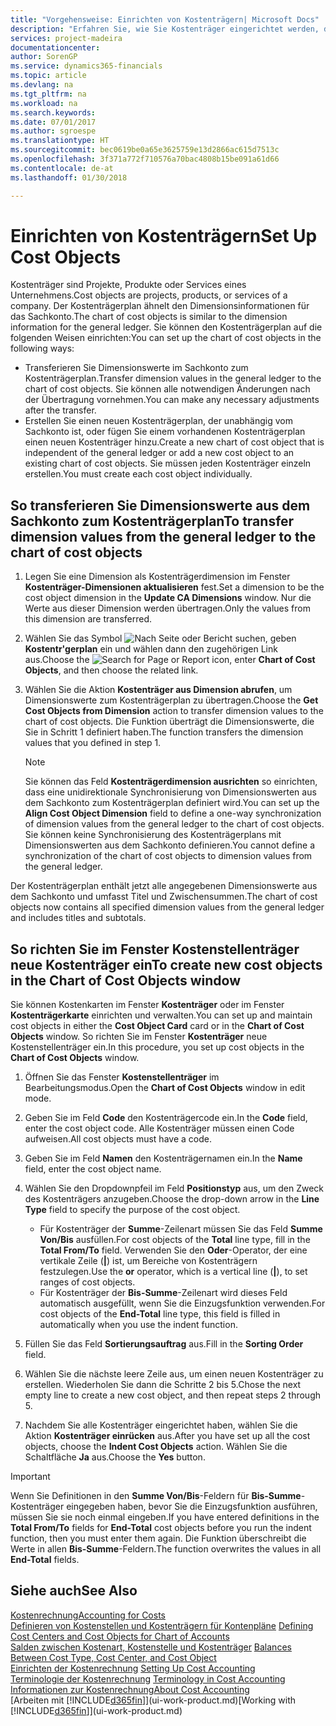```yaml
---
title: "Vorgehensweise: Einrichten von Kostenträgern| Microsoft Docs"
description: "Erfahren Sie, wie Sie Kostenträger eingerichtet werden, die gleich sind wie Dimensionen in der Finanzbuchhaltung."
services: project-madeira
documentationcenter: 
author: SorenGP
ms.service: dynamics365-financials
ms.topic: article
ms.devlang: na
ms.tgt_pltfrm: na
ms.workload: na
ms.search.keywords: 
ms.date: 07/01/2017
ms.author: sgroespe
ms.translationtype: HT
ms.sourcegitcommit: bec0619be0a65e3625759e13d2866ac615d7513c
ms.openlocfilehash: 3f371a772f710576a70bac4808b15be091a61d66
ms.contentlocale: de-at
ms.lasthandoff: 01/30/2018

---
```

# <a name="set-up-cost-objects"></a><span data-ttu-id="25b8e-103">Einrichten von Kostenträgern</span><span class="sxs-lookup"><span data-stu-id="25b8e-103">Set Up Cost Objects</span></span>
<span data-ttu-id="25b8e-104">Kostenträger sind Projekte, Produkte oder Services eines Unternehmens.</span><span class="sxs-lookup"><span data-stu-id="25b8e-104">Cost objects are projects, products, or services of a company.</span></span> <span data-ttu-id="25b8e-105">Der Kostenträgerplan ähnelt den Dimensionsinformationen für das Sachkonto.</span><span class="sxs-lookup"><span data-stu-id="25b8e-105">The chart of cost objects is similar to the dimension information for the general ledger.</span></span> <span data-ttu-id="25b8e-106">Sie können den Kostenträgerplan auf die folgenden Weisen einrichten:</span><span class="sxs-lookup"><span data-stu-id="25b8e-106">You can set up the chart of cost objects in the following ways:</span></span>  

* <span data-ttu-id="25b8e-107">Transferieren Sie Dimensionswerte im Sachkonto zum Kostenträgerplan.</span><span class="sxs-lookup"><span data-stu-id="25b8e-107">Transfer dimension values in the general ledger to the chart of cost objects.</span></span> <span data-ttu-id="25b8e-108">Sie können alle notwendigen Änderungen nach der Übertragung vornehmen.</span><span class="sxs-lookup"><span data-stu-id="25b8e-108">You can make any necessary adjustments after the transfer.</span></span>  
* <span data-ttu-id="25b8e-109">Erstellen Sie einen neuen Kostenträgerplan, der unabhängig vom Sachkonto ist, oder fügen Sie einem vorhandenen Kostenträgerplan einen neuen Kostenträger hinzu.</span><span class="sxs-lookup"><span data-stu-id="25b8e-109">Create a new chart of cost object that is independent of the general ledger or add a new cost object to an existing chart of cost objects.</span></span> <span data-ttu-id="25b8e-110">Sie müssen jeden Kostenträger einzeln erstellen.</span><span class="sxs-lookup"><span data-stu-id="25b8e-110">You must create each cost object individually.</span></span>  

## <a name="to-transfer-dimension-values-from-the-general-ledger-to-the-chart-of-cost-objects"></a><span data-ttu-id="25b8e-111">So transferieren Sie Dimensionswerte aus dem Sachkonto zum Kostenträgerplan</span><span class="sxs-lookup"><span data-stu-id="25b8e-111">To transfer dimension values from the general ledger to the chart of cost objects</span></span>  
1.  <span data-ttu-id="25b8e-112">Legen Sie eine Dimension als Kostenträgerdimension im Fenster **Kostenträger-Dimensionen aktualisieren** fest.</span><span class="sxs-lookup"><span data-stu-id="25b8e-112">Set a dimension to be the cost object dimension in the **Update CA Dimensions** window.</span></span> <span data-ttu-id="25b8e-113">Nur die Werte aus dieser Dimension werden übertragen.</span><span class="sxs-lookup"><span data-stu-id="25b8e-113">Only the values from this dimension are transferred.</span></span>  
2.  <span data-ttu-id="25b8e-114">Wählen Sie das Symbol ![Nach Seite oder Bericht suchen](media/ui-search/search_small.png "Symbol Nach Seite oder Bericht suchen"), geben **Kostentr'gerplan** ein und wählen dann den zugehörigen Link aus.</span><span class="sxs-lookup"><span data-stu-id="25b8e-114">Choose the ![Search for Page or Report](media/ui-search/search_small.png "Search for Page or Report icon") icon, enter **Chart of Cost Objects**, and then choose the related link.</span></span>  
3.  <span data-ttu-id="25b8e-115">Wählen Sie die Aktion **Kostenträger aus Dimension abrufen**, um Dimensionswerte zum Kostenträgerplan zu übertragen.</span><span class="sxs-lookup"><span data-stu-id="25b8e-115">Choose the **Get Cost Objects from Dimension** action to transfer dimension values to the chart of cost objects.</span></span> <span data-ttu-id="25b8e-116">Die Funktion überträgt die Dimensionswerte, die Sie in Schritt 1 definiert haben.</span><span class="sxs-lookup"><span data-stu-id="25b8e-116">The function transfers the dimension values that you defined in step 1.</span></span>  

    > [!NOTE]  
    >  <span data-ttu-id="25b8e-117">Sie können das Feld **Kostenträgerdimension ausrichten** so einrichten, dass eine unidirektionale Synchronisierung von Dimensionswerten aus dem Sachkonto zum Kostenträgerplan definiert wird.</span><span class="sxs-lookup"><span data-stu-id="25b8e-117">You can set up the **Align Cost Object Dimension**  field to define a one-way synchronization of dimension values from the general ledger to the chart of cost objects.</span></span> <span data-ttu-id="25b8e-118">Sie können keine Synchronisierung des Kostenträgerplans mit Dimensionswerten aus dem Sachkonto definieren.</span><span class="sxs-lookup"><span data-stu-id="25b8e-118">You cannot define a synchronization of the chart of cost objects to dimension values from the general ledger.</span></span>  

<span data-ttu-id="25b8e-119">Der Kostenträgerplan enthält jetzt alle angegebenen Dimensionswerte aus dem Sachkonto und umfasst Titel und Zwischensummen.</span><span class="sxs-lookup"><span data-stu-id="25b8e-119">The chart of cost objects now contains all specified dimension values from the general ledger and includes titles and subtotals.</span></span>  

## <a name="to-create-new-cost-objects-in-the-chart-of-cost-objects-window"></a><span data-ttu-id="25b8e-120">So richten Sie im Fenster Kostenstellenträger neue Kostenträger ein</span><span class="sxs-lookup"><span data-stu-id="25b8e-120">To create new cost objects in the Chart of Cost Objects window</span></span>  
<span data-ttu-id="25b8e-121">Sie können Kostenkarten im Fenster **Kostenträger** oder im Fenster **Kostenträgerkarte** einrichten und verwalten.</span><span class="sxs-lookup"><span data-stu-id="25b8e-121">You can set up and maintain cost objects in either the **Cost Object Card** card or in the **Chart of Cost Objects** window.</span></span> <span data-ttu-id="25b8e-122">So richten Sie im Fenster **Kostenträger** neue Kostenstellenträger ein.</span><span class="sxs-lookup"><span data-stu-id="25b8e-122">In this procedure, you set up cost objects in the **Chart of Cost Objects** window.</span></span>  

1.  <span data-ttu-id="25b8e-123">Öffnen Sie das Fenster **Kostenstellenträger** im Bearbeitungsmodus.</span><span class="sxs-lookup"><span data-stu-id="25b8e-123">Open the **Chart of Cost Objects** window in edit mode.</span></span>  
2.  <span data-ttu-id="25b8e-124">Geben Sie im Feld **Code** den Kostenträgercode ein.</span><span class="sxs-lookup"><span data-stu-id="25b8e-124">In the **Code** field, enter the cost object code.</span></span> <span data-ttu-id="25b8e-125">Alle Kostenträger müssen einen Code aufweisen.</span><span class="sxs-lookup"><span data-stu-id="25b8e-125">All cost objects must have a code.</span></span>  
3.  <span data-ttu-id="25b8e-126">Geben Sie im Feld **Namen** den Kostenträgernamen ein.</span><span class="sxs-lookup"><span data-stu-id="25b8e-126">In the **Name** field, enter the cost object name.</span></span>  
4.  <span data-ttu-id="25b8e-127">Wählen Sie den Dropdownpfeil im Feld **Positionstyp** aus, um den Zweck des Kostenträgers anzugeben.</span><span class="sxs-lookup"><span data-stu-id="25b8e-127">Choose the drop-down arrow in the **Line Type** field to specify the purpose of the cost object.</span></span>  

    * <span data-ttu-id="25b8e-128">Für Kostenträger der **Summe**-Zeilenart müssen Sie das Feld **Summe Von/Bis** ausfüllen.</span><span class="sxs-lookup"><span data-stu-id="25b8e-128">For cost objects of the **Total** line type, fill in the **Total From/To** field.</span></span> <span data-ttu-id="25b8e-129">Verwenden Sie den **Oder**-Operator, der eine vertikale Zeile (**&#124;**) ist, um Bereiche von Kostenträgern festzulegen.</span><span class="sxs-lookup"><span data-stu-id="25b8e-129">Use the **or** operator, which is a vertical line (**&#124;**), to set ranges of cost objects.</span></span>  
    * <span data-ttu-id="25b8e-130">Für Kostenträger der **Bis-Summe**-Zeilenart wird dieses Feld automatisch ausgefüllt, wenn Sie die Einzugsfunktion verwenden.</span><span class="sxs-lookup"><span data-stu-id="25b8e-130">For cost objects of the **End-Total** line type, this field is filled in automatically when you use  the indent function.</span></span>  
5.  <span data-ttu-id="25b8e-131">Füllen Sie das Feld **Sortierungsauftrag** aus.</span><span class="sxs-lookup"><span data-stu-id="25b8e-131">Fill in the **Sorting Order** field.</span></span>  
6.  <span data-ttu-id="25b8e-132">Wählen Sie die nächste leere Zeile aus, um einen neuen Kostenträger zu erstellen. Wiederholen Sie dann die Schritte 2 bis 5.</span><span class="sxs-lookup"><span data-stu-id="25b8e-132">Chose the next empty line to create a new cost object, and then repeat steps 2 through 5.</span></span>  
7.  <span data-ttu-id="25b8e-133">Nachdem Sie alle Kostenträger eingerichtet haben, wählen Sie die Aktion **Kostenträger einrücken** aus.</span><span class="sxs-lookup"><span data-stu-id="25b8e-133">After you have set up all the cost objects, choose the **Indent Cost Objects** action.</span></span> <span data-ttu-id="25b8e-134">Wählen Sie die Schaltfläche **Ja** aus.</span><span class="sxs-lookup"><span data-stu-id="25b8e-134">Choose the **Yes** button.</span></span>  

> [!IMPORTANT]  
>  <span data-ttu-id="25b8e-135">Wenn Sie Definitionen in den **Summe Von/Bis**-Feldern für **Bis-Summe**-Kostenträger eingegeben haben, bevor Sie die Einzugsfunktion ausführen, müssen Sie sie noch einmal eingeben.</span><span class="sxs-lookup"><span data-stu-id="25b8e-135">If you have entered definitions in the **Total From/To** fields for **End-Total** cost objects before you run the indent function, then you must enter them again.</span></span> <span data-ttu-id="25b8e-136">Die Funktion überschreibt die Werte in allen **Bis-Summe**-Feldern.</span><span class="sxs-lookup"><span data-stu-id="25b8e-136">The function overwrites the values in all **End-Total** fields.</span></span>  

## <a name="see-also"></a><span data-ttu-id="25b8e-137">Siehe auch</span><span class="sxs-lookup"><span data-stu-id="25b8e-137">See Also</span></span>  
[<span data-ttu-id="25b8e-138">Kostenrechnung</span><span class="sxs-lookup"><span data-stu-id="25b8e-138">Accounting for Costs</span></span>](finance-manage-cost-accounting.md)  
<span data-ttu-id="25b8e-139">[Definieren von Kostenstellen und Kostenträgern für Kontenpläne](finance-defining-cost-centers-and-cost-objects-for-chart-of-accounts.md) </span><span class="sxs-lookup"><span data-stu-id="25b8e-139">[Defining Cost Centers and Cost Objects for Chart of Accounts](finance-defining-cost-centers-and-cost-objects-for-chart-of-accounts.md) </span></span>  
<span data-ttu-id="25b8e-140">[Salden zwischen Kostenart, Kostenstelle und Kostenträger](finance-balances-between-cost-type-cost-center-and-cost-object.md) </span><span class="sxs-lookup"><span data-stu-id="25b8e-140">[Balances Between Cost Type, Cost Center, and Cost Object](finance-balances-between-cost-type-cost-center-and-cost-object.md) </span></span>  
<span data-ttu-id="25b8e-141">[Einrichten der Kostenrechnung](finance-set-up-cost-accounting.md) </span><span class="sxs-lookup"><span data-stu-id="25b8e-141">[Setting Up Cost Accounting](finance-set-up-cost-accounting.md) </span></span>  
<span data-ttu-id="25b8e-142">[Terminologie der Kostenrechnung](finance-terminology-in-cost-accounting.md) </span><span class="sxs-lookup"><span data-stu-id="25b8e-142">[Terminology in Cost Accounting](finance-terminology-in-cost-accounting.md) </span></span>  
[<span data-ttu-id="25b8e-143">Informationen zur Kostenrechnung</span><span class="sxs-lookup"><span data-stu-id="25b8e-143">About Cost Accounting</span></span>](finance-about-cost-accounting.md)  
<span data-ttu-id="25b8e-144">[Arbeiten mit [!INCLUDE[d365fin](includes/d365fin_md.md)]](ui-work-product.md)</span><span class="sxs-lookup"><span data-stu-id="25b8e-144">[Working with [!INCLUDE[d365fin](includes/d365fin_md.md)]](ui-work-product.md)</span></span>

